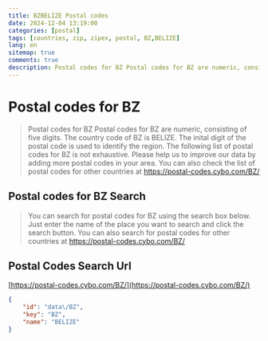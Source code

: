 ```yaml
---
title: BZBELIZE Postal codes 
date: 2024-12-04 13:19:00
categories: [postal]
tags: [countries, zip, zipex, postal, BZ,BELIZE]
lang: en
sitemap: true
comments: true
description: Postal codes for BZ Postal codes for BZ are numeric, consisting of five digits. The country code of BZ is BELIZE. The inital digit of the postal code is used to identify the region. The following list of postal codes for BZ is not exhaustive. Please help us to improve our data by adding more postal codes in your area. You can also check the list of postal codes for other countries at https://postal-codes.cybo.com/BZ/
---
```


# Postal codes for BZ
> Postal codes for BZ Postal codes for BZ are numeric, consisting of five digits. The country code of BZ is BELIZE. The inital digit of the postal code is used to identify the region. The following list of postal codes for BZ is not exhaustive. Please help us to improve our data by adding more postal codes in your area. You can also check the list of postal codes for other countries at https://postal-codes.cybo.com/BZ/

## Postal codes for BZ Search 
> You can search for postal codes for BZ using the search box below. Just enter the name of the place you want to search and click the search button. You can also search for postal codes for other countries at https://postal-codes.cybo.com/BZ/

## Postal Codes Search Url

[https://postal-codes.cybo.com/BZ/](https://postal-codes.cybo.com/BZ/)
```json
{
    "id": "data\/BZ",
    "key": "BZ",
    "name": "BELIZE"
}
```
